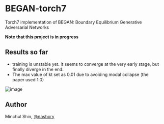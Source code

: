 # BEGAN-torch7
Torch7 implementation of BEGAN: Boundary Equilibrium Generative Adversarial Networks

__Note that this project is in progress__



## Results so far

+ training is unstable yet. It seems to converge at the very early stage, but finally diverge in the end.
+ The max value of kt set as 0.01 due to avoiding modal collapse (the paper used 1.0)

![image](https://github.com/nashory/gif/blob/master/_gans/began_unstable.gif)







## Author
Minchul Shin, [@nashory](https://github.com/nashory)


